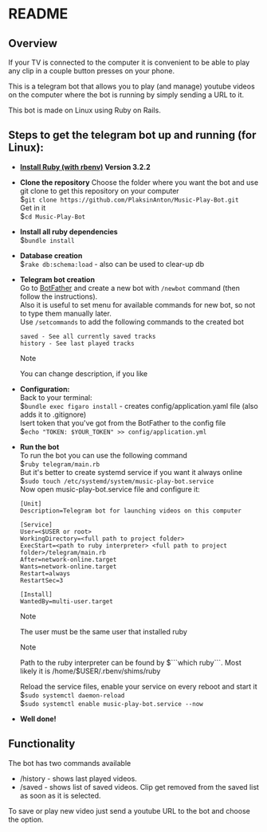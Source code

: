 # README

## Overview
If your TV is connected to the computer it is convenient to be able to play any clip in a couple button presses on your phone.  

This is a telegram bot that allows you to play (and manage) youtube videos on the computer where the bot is running by simply sending a URL to it.  

This bot is made on Linux using Ruby on Rails.  

## Steps to get the telegram bot up and running (for Linux):

* **[Install Ruby (with rbenv)](https://github.com/rbenv/rbenv) Version 3.2.2**  

* **Clone the repository**
	Choose the folder where you want the bot and use git clone to get this repository on your computer  
	$```git clone https://github.com/PlaksinAnton/Music-Play-Bot.git```  
	Get in it  
	$```cd Music-Play-Bot```  

* **Install all ruby dependencies**  
	$```bundle install```  

* **Database creation**  
	$```rake db:schema:load``` - also can be used to clear-up db  

* **Telegram bot creation**  
	Go to [BotFather](https://telegram.me/BotFather) and create a new bot with ```/newbot``` command (then follow the instructions).  
	Also it is useful to set menu for available commands for new bot, so not to type them manually later.  
	Use ```/setcommands``` to add the following commands to the created bot  
	```
	saved - See all currently saved tracks  
	history - See last played tracks  
	```
	> [!NOTE]  
	> You can change description, if you like 

* **Configuration:**  
	Back to your terminal:  
	$```bundle exec figaro install``` - creates config/application.yaml file (also adds it to .gitignore)  
	Isert token that you've got from the BotFather to the config file  
	$```echo "TOKEN: $YOUR_TOKEN" >> config/application.yml```  

* **Run the bot**  
	To run the bot you can use the following command  
	$```ruby telegram/main.rb```  
	But it's better to create systemd service if you want it always online  
	$```sudo touch /etc/systemd/system/music-play-bot.service```  
	Now open music-play-bot.service file and configure it:
  	```
	[Unit]  
	Description=Telegram bot for launching videos on this computer  
	  
	[Service]  
	User=<$USER or root>  
	WorkingDirectory=<full path to project folder>  
	ExecStart=<path to ruby interpreter> <full path to project folder>/telegram/main.rb  
	After=network-online.target  
	Wants=network-online.target  
	Restart=always  
	RestartSec=3  
	  
	[Install]  
	WantedBy=multi-user.target  
	```
	> [!NOTE]  
	> The user must be the same user that installed ruby  

	> [!NOTE]
	> Path to the ruby interpreter can be found by $```which ruby```. Most likely it is /home/$USER/.rbenv/shims/ruby  


	Reload the service files, enable your service on every reboot and start it  
	$```sudo systemctl daemon-reload```  
	$```sudo systemctl enable music-play-bot.service --now```  

* **Well done!**

## Functionality
The bot has two commands available  

* /history - shows last played videos.  
* /saved   - shows list of saved videos. Clip get removed from the saved list as soon as it is selected.  

To save or play new video just send a youtube URL to the bot and choose the option.
